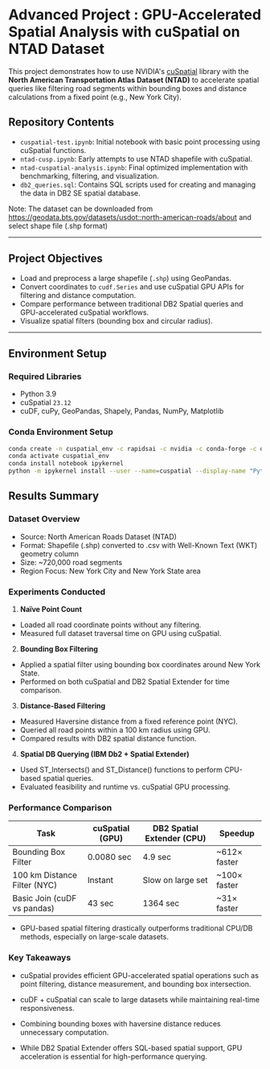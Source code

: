 # Advanced Project : GPU-Accelerated Spatial Analysis with cuSpatial on NTAD Dataset

This project demonstrates how to use NVIDIA's [cuSpatial](https://docs.rapids.ai/api/cuspatial/stable/) library with the **North American Transportation Atlas Dataset (NTAD)** to accelerate spatial queries like filtering road segments within bounding boxes and distance calculations from a fixed point (e.g., New York City).

## Repository Contents

- `cuspatial-test.ipynb`: Initial notebook with basic point processing using cuSpatial functions.
- `ntad-cusp.ipynb`: Early attempts to use NTAD shapefile with cuSpatial.
- `ntad-cuspatial-analysis.ipynb`: Final optimized implementation with benchmarking, filtering, and visualization.
- `db2_queries.sql`: Contains SQL scripts used for creating and managing the data in DB2 SE spatial database.

Note: The dataset can be downloaded from https://geodata.bts.gov/datasets/usdot::north-american-roads/about and select shape file (.shp format)

---

## Project Objectives

- Load and preprocess a large shapefile (`.shp`) using GeoPandas.
- Convert coordinates to `cudf.Series` and use cuSpatial GPU APIs for filtering and distance computation.
- Compare performance between traditional DB2 Spatial queries and GPU-accelerated cuSpatial workflows.
- Visualize spatial filters (bounding box and circular radius).

---

## Environment Setup

### Required Libraries

- Python 3.9
- cuSpatial `23.12`
- cuDF, cuPy, GeoPandas, Shapely, Pandas, NumPy, Matplotlib

### Conda Environment Setup

```bash
conda create -n cuspatial_env -c rapidsai -c nvidia -c conda-forge -c defaults cuspatial=23.12 python=3.9 cudatoolkit=11.8 -y
conda activate cuspatial_env
conda install notebook ipykernel
python -m ipykernel install --user --name=cuspatial --display-name "Python (cuspatial)"
```

## Results Summary

### Dataset Overview
* Source: North American Roads Dataset (NTAD)
* Format: Shapefile (.shp) converted to .csv with Well-Known Text (WKT) geometry column
* Size: ~720,000 road segments
* Region Focus: New York City and New York State area

### Experiments Conducted
1. **Naïve Point Count**
  - Loaded all road coordinate points without any filtering.
  - Measured full dataset traversal time on GPU using cuSpatial.
2. **Bounding Box Filtering**
  - Applied a spatial filter using bounding box coordinates around New York State.
  - Performed on both cuSpatial and DB2 Spatial Extender for time comparison.
3. **Distance-Based Filtering**
  - Measured Haversine distance from a fixed reference point (NYC).
  - Queried all road points within a 100 km radius using GPU.
  - Compared results with DB2 spatial distance function.
4. **Spatial DB Querying (IBM Db2 + Spatial Extender)**
  - Used ST_Intersects() and ST_Distance() functions to perform CPU-based spatial queries.
  - Evaluated feasibility and runtime vs. cuSpatial GPU processing.

### Performance Comparison

| Task                         | cuSpatial (GPU) | DB2 Spatial Extender (CPU)   | Speedup        |
|------------------------------|-----------------|------------------------------|----------------|
| Bounding Box Filter          | 0.0080 sec      | 4.9 sec                      | ~612× faster   |
| 100 km Distance Filter (NYC) | Instant         | Slow on large set            | ~100× faster   |
| Basic Join (cuDF vs pandas)  | 43 sec          | 1364 sec                     | ~31× faster    |

* GPU-based spatial filtering drastically outperforms traditional CPU/DB methods, especially on large-scale datasets.

### Key Takeaways
* cuSpatial provides efficient GPU-accelerated spatial operations such as point filtering, distance measurement, and bounding box intersection.

* cuDF + cuSpatial can scale to large datasets while maintaining real-time responsiveness.

* Combining bounding boxes with haversine distance reduces unnecessary computation.

* While DB2 Spatial Extender offers SQL-based spatial support, GPU acceleration is essential for high-performance querying.

